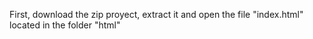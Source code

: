 First, download the zip proyect, extract it and open the file "index.html" located in the folder "html"
